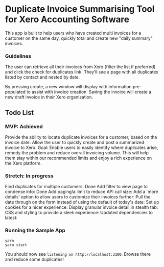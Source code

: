 # Duplicate Invoice Summarising Tool for Xero Accounting Software

This app is built to help users who have created multi invoices for a customer on the same day, quickly total and create new "daily summary" invoices. 

### Guidelines

The user can retrieve all their invoices from Xero (filter the list if preferred) and click the check for duplicates link. They'll see a page with all duplicates listed by contact and nested by date. 

By pressing create, a new window will display with information pre-populated to assist with invoice creation. Saving the invoice will create a new draft invoice in their Xero organisation.


## Todo List
### MVP: Achieved

Provide the ability to locate duplicate invoices for a customer, based on the invoice date.
Allow the user to quickly create and post a summarized invoice to Xero.
Goal: Enable users to easily identify where duplicates arise, remedy the problem and reduce overall invoicing volume. This will help them stay within our recommended limits and enjoy a rich experience on the Xero platform.

### Stretch: In progress

Find duplicates for multiple customers: Done
Add filter to view page to condense info: Done
Add paging/a limit to reduce API call size:
Add a 'more details' option to allow users to customize their invoices further:
Pull the date through on the form instead of using the default of today's date: 
Set up cookies for a nicer experience:
Display granular invoice detail in stealth tab: 
CSS and styling to provide a sleek experience: 
Updated dependencies to latest: 

### Running the Sample App

```
yarn 
yarn start
```
You should now see `listening on http://localhost:3100`.  Browse there and reduce some duplicates!
